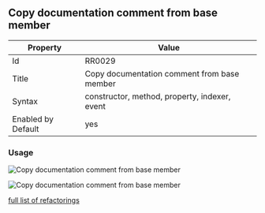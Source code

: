 ## Copy documentation comment from base member

Property | Value
--- | ---
Id|RR0029
Title|Copy documentation comment from base member
Syntax|constructor, method, property, indexer, event
Enabled by Default|yes

### Usage

![Copy documentation comment from base member](../../images/refactorings/CopyDocumentationCommentFromBaseMember.png)

![Copy documentation comment from base member](../../images/refactorings/CopyDocumentationCommentFromImplementedMember.png)

[full list of refactorings](Refactorings.md)
